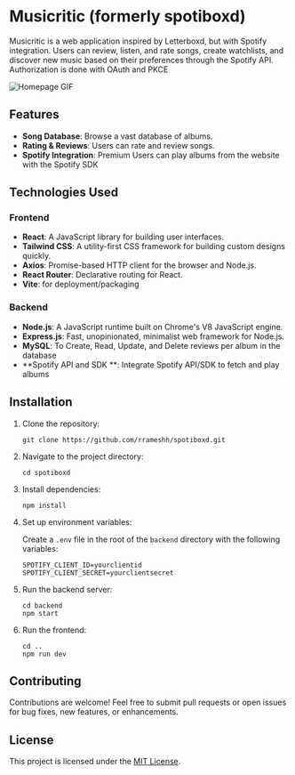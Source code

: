 # Musicritic (formerly spotiboxd)

Musicritic is a web application inspired by Letterboxd, but with Spotify integration. Users can review, listen, and rate songs, create watchlists, and discover new music based on their preferences through the Spotify API. Authorization is done with OAuth and PKCE

![Homepage GIF](https://media.giphy.com/media/v1.Y2lkPTc5MGI3NjExMjdyYzV0dWp4MWtibnMxenBtZHc1bng3bTcxNGowZHk4YjhmbXlveSZlcD12MV9pbnRlcm5hbF9naWZfYnlfaWQmY3Q9Zw/dWSgcWJ4lzrshIHLhS/giphy.gif)

## Features

- **Song Database**: Browse a vast database of albums.
- **Rating & Reviews**: Users can rate and review songs.
- **Spotify Integration**: Premium Users can play albums from the website with the Spotify SDK


## Technologies Used

### Frontend

- **React**: A JavaScript library for building user interfaces.
- **Tailwind CSS**: A utility-first CSS framework for building custom designs quickly.
- **Axios**: Promise-based HTTP client for the browser and Node.js.
- **React Router**: Declarative routing for React.
- **Vite**: for deployment/packaging

### Backend

- **Node.js**: A JavaScript runtime built on Chrome's V8 JavaScript engine.
- **Express.js**: Fast, unopinionated, minimalist web framework for Node.js.
- **MySQL**: To Create, Read, Update, and Delete reviews per album in the database
- **Spotify API and SDK **: Integrate Spotify API/SDK to fetch and play albums

## Installation

1. Clone the repository:

   ```
   git clone https://github.com/rrameshh/spotiboxd.git
   ```

2. Navigate to the project directory:

   ```
   cd spotiboxd
   ```

3. Install dependencies:

   ```
   npm install
   ```

4. Set up environment variables:
   
   Create a `.env` file in the root of the `backend` directory with the following variables:

   ```
   SPOTIFY_CLIENT_ID=yourclientid
   SPOTIFY_CLIENT_SECRET=yourclientsecret
   ```

5. Run the backend server:

   ```
   cd backend
   npm start
   ```

6. Run the frontend:

   ```
   cd ..
   npm run dev
   ```

## Contributing

Contributions are welcome! Feel free to submit pull requests or open issues for bug fixes, new features, or enhancements.

## License

This project is licensed under the [MIT License](LICENSE).
